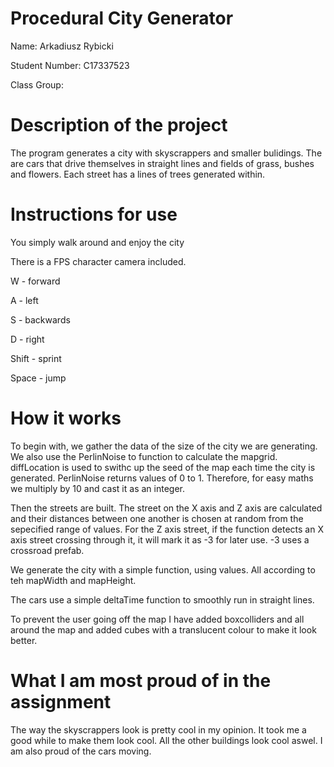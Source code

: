 
# Procedural City Generator

Name: Arkadiusz Rybicki

Student Number: C17337523 

Class Group:

# Description of the project

The program generates a city with skyscrappers and smaller bulidings. The are cars that drive themselves in straight lines and fields of grass, bushes and flowers. Each street has a lines of trees generated within.

# Instructions for use

You simply walk around and enjoy the city

There is a FPS character camera included.

W - forward

A - left

S - backwards

D - right

Shift - sprint

Space - jump

# How it works

To begin with, we gather the data of the size of the city we are generating. We also use the PerlinNoise to function to calculate the mapgrid. diffLocation is used to swithc up the seed of the map each time the city is generated. PerlinNoise returns values of 0 to 1. Therefore, for easy maths we multiply by 10 and cast it as an integer.

Then the streets are built. The street on the X axis and Z axis are calculated and their distances between one another is chosen at random from the sepecified range of values. For the Z axis street, if the function detects an X axis street crossing through it, it will mark it as -3 for later use. -3 uses a crossroad prefab.

We generate the city with a simple function, using values. All according to teh mapWidth and mapHeight.

The cars use a simple deltaTime function to smoothly run in straight lines.

To prevent the user going off the map I have added boxcolliders and all around the map and added cubes with a translucent colour to make it look better.


# What I am most proud of in the assignment

The way the skyscrappers look is pretty cool in my opinion. It took me a good while to make them look cool. All the other buildings look cool aswel. I am also proud of the cars moving.

